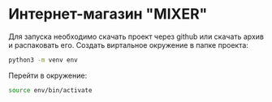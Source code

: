 # Интернет-магазин "MIXER"


Для запуска необходимо скачать проект через github или скачать архив и распаковать его.
Создать виртальное окружение в папке проекта:

```bash 
python3 -m venv env
```
Перейти в окружение:
```bash 
source env/bin/activate
```
